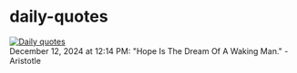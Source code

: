 # daily-quotes
[![Daily quotes](https://github.com/ceepu8/daily-quotes/actions/workflows/daily-quote.yml/badge.svg)](https://github.com/ceepu8/daily-quotes/actions/workflows/daily-quote.yml)<br/>
December 12, 2024 at 12:14 PM: "Hope Is The Dream Of A Waking Man." - Aristotle
